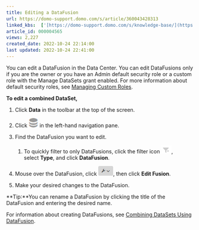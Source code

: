 ```yaml
---
title: Editing a DataFusion
url: https://domo-support.domo.com/s/article/360043428313
linked_kbs:  ['[https://domo-support.domo.com/s/knowledge-base/](https://domo-support.domo.com/s/knowledge-base/)', '[https://domo-support.domo.com/s/](https://domo-support.domo.com/s/)', '[https://domo-support.domo.com/s/topic/0TO5w000000ZamzGAC](https://domo-support.domo.com/s/topic/0TO5w000000ZamzGAC)', '[https://domo-support.domo.com/s/topic/0TO5w000000ZanVGAS](https://domo-support.domo.com/s/topic/0TO5w000000ZanVGAS)', '[https://domo-support.domo.com/s/article/360043438973](https://domo-support.domo.com/s/article/360043438973)', '[https://domo-support.domo.com/s/article/360043428293](https://domo-support.domo.com/s/article/360043428293)', '[https://domo-support.domo.com/s/article/360043428313](https://domo-support.domo.com/s/article/360043428313)', '[https://domo-support.domo.com/s/topic/0TO5w000000ZanVGAS/datafusion](https://domo-support.domo.com/s/topic/0TO5w000000ZanVGAS/datafusion)', '[https://domo-support.domo.com/s/article/360043429933](https://domo-support.domo.com/s/article/360043429933)', '[https://domo-support.domo.com/s/article/360043429953](https://domo-support.domo.com/s/article/360043429953)', '[https://domo-support.domo.com/s/article/360042925494](https://domo-support.domo.com/s/article/360042925494)', '[https://domo-support.domo.com/s/article/360043429913](https://domo-support.domo.com/s/article/360043429913)', '[https://domo-support.domo.com/s/article/4408174643607](https://domo-support.domo.com/s/article/4408174643607)', '[https://domo-support.domo.com/s/login/](https://domo-support.domo.com/s/login/)']
article_id: 000004565
views: 2,227
created_date: 2022-10-24 22:14:00
last updated: 2022-10-24 22:41:00
---
```




You can edit a DataFusion in the Data Center. You can edit DataFusions only if you are the owner or you have an Admin default security role or a custom role with the Manage DataSets grant enabled. For more information about default security roles, see [Managing Custom Roles](/s/article/360043438973 "Default Security Role Reference").


**To edit a combined DataSet,**


1. Click **Data** in the toolbar at the top of the screen.
2. Click ![data_center_datasets_icon.png](data_center_datasets_icon.png) in the left-hand navigation pane.
3. Find the DataFusion you want to edit.


	1. To quickly filter to only DataFusions, click the filter icon ![DataSet_Filter_Icon.jpg](DataSet_Filter_Icon.jpg), select **Type**, and click **DataFusion**.
4. Mouse over the DataFusion, click ![gear_menu_icon.png](gear_menu_icon.png), then click **Edit Fusion**.
5. Make your desired changes to the DataFusion.




 

**Tip:**You can rename a DataFusion by clicking the title of the DataFusion and entering the desired name.


For information about creating DataFusions, see [Combining DataSets Using DataFusion](/s/article/360043428293 "Combining DataSets Using DataFusion"). 


 

